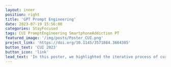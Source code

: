 ```yaml
---
layout: inner
position: right
title: 'GPT Prompt Engineering'
date: 2023-07-19 15:56:00
categories: StayFocused
tags: CUI PromptEngineering SmartphoneAddiction PT
featured_image: '/img/posts/Poster_CUI.png'
project_link: 'https://doi.org/10.1145/3571884.3604305'
button_text: 'CUI 2023'
button_icon: 'link'
lead_text: 'In this poster, we highlighted the iterative process of curating prompts for GPT-3 to build up a reflective chatbot, and the lessons learned from our trials and errors.'
---
```


